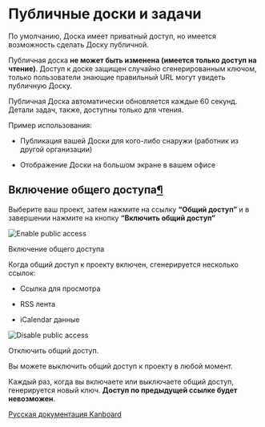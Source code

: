Публичные доски и задачи
========================



По умолчанию, Доска имеет приватный доступ, но имеется возможность сделать Доску публичной.



Публичная доска **не может быть изменена (имеется только доступ на чтение)**. Доступ к доске защищен случайно сгенерированным ключом, только пользователи знающие правильный URL могут увидеть публичную Доску.



Публичная Доска автоматически обновляется каждые 60 секунд. Детали задач, также, доступны только для чтения.



Пример использования:



-   Публикация вашей Доски для кого-либо снаружи (работник из другой организации)



-   Отображение Доски на большом экране в вашем офисе



Включение общего доступа[¶](#enable-public-access "Ссылка на этот заголовок")
-----------------------------------------------------------------------------



Выберите ваш проект, затем нажмите на ссылку **“Общий доступ”** и в завершении нажмите на кнопку **“Включить общий доступ”**



![Enable public access](screenshots/project-enable-sharing.png)

Включение общего доступа



Когда общий доступ к проекту включен, сгенерируется несколько ссылок:



-   Ссылка для просмотра



-   RSS лента



-   iCalendar данные



![Disable public access](screenshots/project-disable-sharing.png)

Отключить общий доступ.



Вы можете выключить общий доступ к проекту в любой момент.



Каждый раз, когда вы включаете или выключаете общий доступ, генерируется новый ключ. **Доступ по предыдущей ссылке будет невозможен**.

 



 



[Русская документация Kanboard](http://kanboard.ru/doc/)

